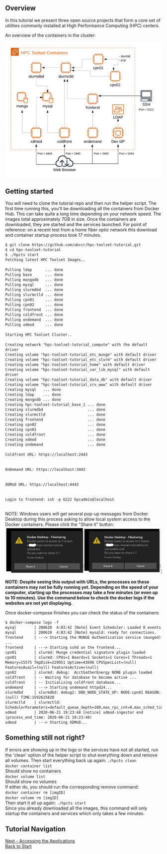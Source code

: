 ## Overview

In this tutorial we present three open source projects that form a core set of utilities commonly installed at High Performance Computing (HPC) centers.

An overview of the containers in the cluster:

![Container Overview](HPC-Toolset-sm.png)


## Getting started

You will need to clone the tutorial repo and then run the helper script.  The first time running this, you'll be downloading all the containers from Docker Hub.  This can take quite a long time depending on your network speed.  The images total approximately 7GB in size.  Once the containers are downloaded, they are started and the services launched.  For point of reference: on a recent test from a home fiber optic network this download and container startup process took 17 minutes.  

```
$ git clone https://github.com/ubccr/hpc-toolset-tutorial.git
$ cd hpc-toolset-tutorial
$ ./hpcts start
Fetching latest HPC Toolset Images..

Pulling ldap      ... done
Pulling base      ... done
Pulling mongodb   ... done
Pulling mysql     ... done
Pulling slurmdbd  ... done
Pulling slurmctld ... done
Pulling cpn01     ... done
Pulling cpn02     ... done
Pulling frontend  ... done
Pulling coldfront ... done
Pulling ondemand  ... done
Pulling xdmod     ... done

Starting HPC Toolset Cluster..

Creating network "hpc-toolset-tutorial_compute" with the default driver
Creating volume "hpc-toolset-tutorial_etc_munge" with default driver
Creating volume "hpc-toolset-tutorial_etc_slurm" with default driver
Creating volume "hpc-toolset-tutorial_home" with default driver
Creating volume "hpc-toolset-tutorial_var_lib_mysql" with default driver
Creating volume "hpc-toolset-tutorial_data_db" with default driver
Creating volume "hpc-toolset-tutorial_srv_www" with default driver
Creating mysql   ... done
Creating ldap    ... done
Creating mongodb ... done
Creating hpc-toolset-tutorial_base_1 ... done
Creating slurmdbd                    ... done
Creating slurmctld                   ... done
Creating frontend                    ... done
Creating cpn02                       ... done
Creating cpn01                       ... done
Creating coldfront                   ... done
Creating xdmod                       ... done
Creating ondemand                    ... done

Coldfront URL: https://localhost:2443


OnDemand URL: https://localhost:3443


XDMoD URL: https://localhost:4443


Login to frontend: ssh -p 6222 hpcadmin@localhost


```
NOTE: Windows users will get several pop-up messages from Docker Desktop during this process asking to allow local system access to the Docker containers.  Please click the "Share it" button:
![](windows_sharing.PNG)


**NOTE:  Despite seeing this output with URLs, the processes on these containers may not be fully running yet.  Depending on the speed of your computer, starting up the processes may take a few minutes (or even up to 10 minutes).  Use the command below to check the docker logs if the websites are not yet displaying.**


Once docker-compose finishes you can check the status of the containers:

```
$ docker-compose logs -f
mysql        | 200620  4:03:42 [Note] Event Scheduler: Loaded 0 events
mysql        | 200620  4:03:42 [Note] mysqld: ready for connections.
frontend     | ---> Starting the MUNGE Authentication service (munged) ...
frontend     | ---> Starting sshd on the frontend...
cpn01        | slurmd: Munge credential signature plugin loaded
cpn01        | slurmd: CPUs=1 Boards=1 Sockets=1 Cores=1 Threads=1 Memory=15575 TmpDisk=229951 Uptime=43696 CPUSpecList=(null) FeaturesAvail=(null) FeaturesActive=(null)
cpn02        | slurmd: debug:  AcctGatherEnergy NONE plugin loaded
coldfront    | -- Waiting for database to become active ...
coldfront    | -- Initializing coldfront database...
ondemand     | ---> Starting ondemand httpd24...
slurmdbd     | slurmdbd: debug2: DBD_NODE_STATE_UP: NODE:cpn01 REASON:(null) TIME:1592625828
slurmctld    | slurmctld: SchedulerParameters=default_queue_depth=100,max_rpc_cnt=0,max_sched_time=2,partition_job_depth=0,sched_max_job_start=0,sched_min_interval=2
xdmod        | 2020-06-21 19:23:48 [notice] xdmod-ingestor end (process_end_time: 2020-06-21 19:23:48)
xdmod        | ---> Starting XDMoD...
```

## Something still not right?
If errors are showing up in the logs or the services have not all started, run the 'clean' option of the helper script to shut everything down and remove all volumes.  Then start everything back up again:
`./hpcts clean`  
`docker container list`  
Should show no containers  
`docker volume list`  
Should show no volumes  
If either do, you should run the corresponding remove command:  
`docker container rm [imgID]`  
`docker volume rm [imgID]`  
Then start it all up again:
`./hpcts start`  
Since you already downloaded all the images, this command will only startup the containers and services which only takes a few minutes.



## Tutorial Navigation
[Next - Accessing the Applications](applications.md)  
[Back to Start](../README.md)
